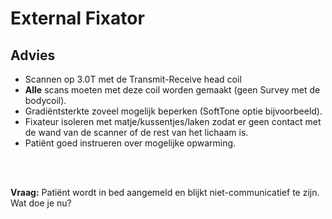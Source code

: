 # External Fixator 

## Advies

* Scannen op 3.0T met de Transmit-Receive head coil 
* **Alle** scans moeten met deze coil worden gemaakt (geen Survey met de
  bodycoil).
* Gradiëntsterkte zoveel mogelijk beperken (SoftTone optie bijvoorbeeld).
* Fixateur isoleren met matje/kussentjes/laken zodat er geen contact met de wand van de
  scanner of de rest van het lichaam is.
* Patiënt goed instrueren over mogelijke opwarming.

<br>
<br>

**Vraag:** Patiënt wordt in bed aangemeld en blijkt niet-communicatief te zijn. Wat doe je
nu?
